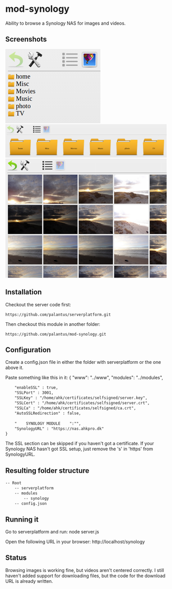 mod-synology
============

Ability to browse a Synology NAS for images and videos.

## Screenshots ##
![](https://github.com/palantus/mod-synology/blob/master/screens/folderlist.png)
![](https://github.com/palantus/mod-synology/blob/master/screens/folderlist_thumb.png)
![](https://github.com/palantus/mod-synology/blob/master/screens/imagelist_thumb.png)

## Installation ##

Checkout the server code first:

	https://github.com/palantus/serverplatform.git

Then checkout this module in another folder:

	https://github.com/palantus/mod-synology.git


## Configuration ##
Create a config.json file in either the folder with serverplatform or the one above it.

Paste something like this in it:
	{
		"www": "../www",
		"modules": "../modules",

		"enableSSL" : true,
		"SSLPort" : 3001,
		"SSLKey" : "/home/ahk/certificates/selfsigned/server.key",
		"SSLCert" : "/home/ahk/certificates/selfsigned/server.crt",
		"SSLCa" : "/home/ahk/certificates/selfsigned/ca.crt",
		"AutoSSLRedirection" : false,

		"    SYNOLOGY MODULE    ":"",
		"SynologyURL" : "https://nas.ahkpro.dk"
	}

The SSL section can be skipped if you haven't got a certificate. If your Synology NAS hasn't got SSL setup, just remove the 's' in 'https' from SynologyURL.

## Resulting folder structure ##
	-- Root
		-- serverplatform
		-- modules
			-- synology
		-- config.json

## Running it ##
Go to serverplatform and run:
	node server.js

Open the following URL in your browser:
	http://localhost/synology

## Status ##
Browsing images is working fine, but videos aren't centered correctly. I still haven't added support for downloading files, but the code for the download URL is already written.